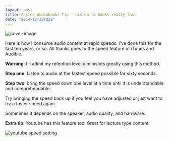 ```yaml
---
layout: post
title: Faster Audiobooks Tip - Listen to books really fast
date: "2014-12-22T22Z"
---
```


![cover-image](/content/images/2014/12/headphones-on-macbook-1.JPG)

Here is how I consume audio content at rapid speeds. I've done this for the fast ten years, or so. All thanks goes to the speed feature of iTunes and Audible.

**Warning**: I'll admit my retention level diminishes greatly using this method.

**Step one**: Listen to audio at the fastest speed possible for sixty seconds.

**Step two**: bring the speed down one level at a time until it is understandable and comprehendable.

Try bringing the speed back up if you feel you have adjusted or just want to try a faster speed again.

Sometimes it depends on the speaker, audio quality, and hardware.

**Extra tip**: Youtube has this feature too. Great for lecture type content.

![youtube speed setting](/content/images/2014/12/youtube-speed-setting.png)
